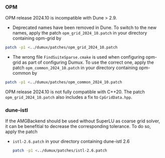 ### OPM
OPM release 2024.10 is incompatible with Dune > 2.9.

* Deprecated names have been removed in Dune. To switch to the new names, apply the patch `opm_grid_2024_10.patch` in your directory containing opm-grid by
```bash
patch -p1 <../dumux/patches/opm_grid_2024_10.patch
```

* The wrong file `FindSuiteSparse.cmake` is used when configuring opm-grid as part of configuring Dumux. To use the correct one, apply the patch `opm_common_2024_10.patch` in your directory containing opm-common by
```bash
patch -p1 <../dumux/patches/opm_common_2024_10.patch
```

OPM release 2024.10 is not fully compatible with C++20. The patch `opm_grid_2024_10.patch` also includes a fix to `CpGridData.hpp`.


### dune-istl
If the AMGBackend should be used without SuperLU as coarse grid solver, it can
be benefitial to decrease the corresponding tolerance. To do so, apply the patch

 - `istl-2.6.patch` in your directory containing dune-istl 2.6
   ```bash
   patch -p1 <../dumux/patches/istl-2.6.patch
   ```
